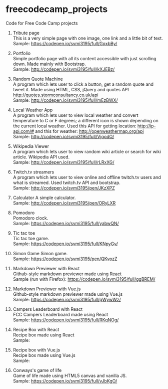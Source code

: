 # freecodecamp_projects
Code for Free Code Camp projects


1. Tribute page  
This is a very simple page with one image, one link and a little bit of text.  
Sample: https://codepen.io/svmi3195/full/GqxbBy/
  
2. Portfolio  
Simple portfolio page with all its content accessible with just scrolling down. Made mainly with Bootstrap.  
Sample: http://codepen.io/svmi3195/full/kXJEBz/  

3. Random Quote Machine  
A program which lets user to click a button, get a random quote and tweet it. Made using HTML, CSS, jQuery and quotes API http://quotes.stormconsultancy.co.uk/api  
Sample: http://codepen.io/svmi3195/full/mEzBWX/  

4. Local Weather App  
A program which lets user to view local weather and convert temperature to C or F degrees; a different icon is shown depending on the current local weather. Used this API for getting location: http://ip-api.com/# and this for weather: http://openweathermap.org/api  
Sample: http://codepen.io/svmi3195/full/VjqodO/  

5. Wikipedia Viewer  
A program which lets user to view random wiki article or search for wiki article. Wikipedia API used.  
Sample: http://codepen.io/svmi3195/full/rLRxXG/  

6. Twitch.tv streamers   
A program which lets user to view online and offline twitch.tv users and what is streamed. Used twitch.tv API and bootstrap.  
Sample: http://codepen.io/svmi3195/pen/JKzXPZ  

7. Calculator 
A simple calculator.  
Sample: http://codepen.io/svmi3195/pen/ORyLXR  

8. Pomodoro  
Pomodoro clock.  
Sample: https://codepen.io/svmi3195/full/yabwQN/  

9. Tic tac toe  
Tic tac toe game.  
Sample:  https://codepen.io/svmi3195/full/KNpyGv/

10. Simon Game 
Simon game.  
Sample: https://codepen.io/svmi3195/pen/QKvozZ  

11. Markdown Previewer with React  
Github-style markdown previewer made using React  
Sample (run with Firefox): https://codepen.io/svmi3195/full/ggBREM/  

12. Markdown Previewer with Vue.js  
Github-style markdown previewer made using Vue.js  
Sample: https://codepen.io/svmi3195/full/gWywWz/  

13. Campers Leaderboard with React  
FCC Campers Leaderboard made using React  
Sample: https://codepen.io/svmi3195/full/RKqNOg/  

14. Recipe Box with React  
Recipe box made using React  
Sample:

15. Recipe box with Vue.js  
Recipe box made using Vue.js  
Sample:    

16. Conways's game of life  
Game of life made using HTML5 canvas and vanilla JS.  
Sample: https://codepen.io/svmi3195/full/vJbKgO/  